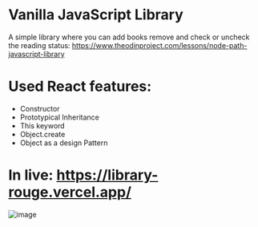 # Vanilla JavaScript Library
A simple library where you can add books remove and check or uncheck the reading status: https://www.theodinproject.com/lessons/node-path-javascript-library

# Used React features:
- Constructor
- Prototypical Inheritance
- This keyword
- Object.create
- Object as a design Pattern

# In live: https://library-rouge.vercel.app/
![image](https://user-images.githubusercontent.com/96890436/201543278-66128fc7-835a-4ca0-ab1a-9e74e5f6c2dd.png)
